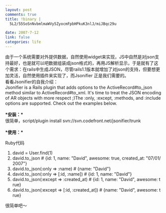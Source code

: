 ```yaml
--- 
layout: post
comments: true
title: !binary |
  5L2/55SoSnNvbmlmaWVy5ZyocmFpbHPkuK3nlJ/miJBqc29u

date: 2007-7-12
link: false
categories: life
---
```

<p>由于一个系统需要对外提供数据，自然使用widget来实现，JS中自然是对json支持最好，也是就可以吧数据组装成json格式的，再用JS解析显示，于是就有了这个需求：在rails中生成JSON，尽管rails1.1版本就增加了对json的支持，但要想更加灵活，自然使用插件来实现了，而Jsonifier 正是我们需要的。<br />
看看Jsonifier的自我介绍：<br />
Jsonifier is a Rails plugin that adds options to the ActiveRecord#to_json method similar to ActiveRecord#to_xml. It's time to treat the JSON encoding of AR objects with more respect ;)The :only, :except, :methods, and :include options are supported. Check out the examples below. <br />
<br />
<strong>*安装：*</strong><br />
很简单，script/plugin install svn://svn.codefront.net/jsonifier/trunk<br />
<br />
<strong>*使用：*</strong></p>
<div class="codeText">
<div class="codeHead">Ruby代码</div>
<ol start="1" class="dp-rb">
    <li class="alt"><span><span>david&nbsp;=&nbsp;User.find(1)&nbsp;&nbsp;</span></span></li>
    <li class=""><span>david.to_json&nbsp;<span class="comment">#&nbsp;{id:&nbsp;1,&nbsp;name:&nbsp;&quot;David&quot;,&nbsp;awesome:&nbsp;true,&nbsp;created_at:&nbsp;&quot;07/01/2007&quot;}</span><span>&nbsp;&nbsp;</span></span></li>
    <li class="alt"><span>david.to_json(<span class="symbol">:only</span><span>&nbsp;=&gt;&nbsp;</span><span class="symbol">:name</span><span>)&nbsp;</span><span class="comment">#&nbsp;{name:&nbsp;&quot;David&quot;}</span><span>&nbsp;&nbsp;</span></span></li>
    <li class=""><span>david.to_json(<span class="symbol">:only</span><span>&nbsp;=&gt;&nbsp;[</span><span class="symbol">:id</span><span>,&nbsp;</span><span class="symbol">:name</span><span>])&nbsp;</span><span class="comment">#&nbsp;{id:&nbsp;1,&nbsp;name:&nbsp;&quot;David&quot;}</span><span>&nbsp;&nbsp;</span></span></li>
    <li class="alt"><span>david.to_json(<span class="symbol">:except</span><span>&nbsp;=&gt;&nbsp;</span><span class="symbol">:created_at</span><span>)&nbsp;</span><span class="comment">#&nbsp;{id:&nbsp;1,&nbsp;name:&nbsp;&quot;David&quot;,&nbsp;awesome:&nbsp;true}</span><span>&nbsp;&nbsp;</span></span></li>
    <li class=""><span>david.to_json(<span class="symbol">:except</span><span>&nbsp;=&gt;&nbsp;[</span><span class="symbol">:id</span><span>,&nbsp;</span><span class="symbol">:created_at</span><span>])&nbsp;</span><span class="comment">#&nbsp;{name:&nbsp;&quot;David&quot;,&nbsp;awesome:&nbsp;true}</span><span>&nbsp;&nbsp;</span></span></li>
</ol>
</div>
<p>很简单吧～</p>

